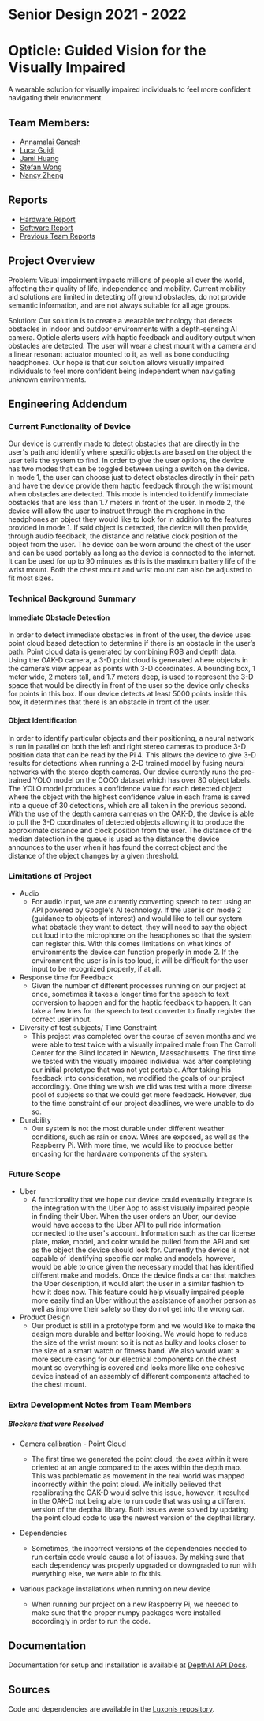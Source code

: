 # Senior Design 2021 - 2022
# Opticle: Guided Vision for the Visually Impaired
A wearable solution for visually impaired individuals to feel more confident navigating their environment. 

## Team Members:
* [Annamalai Ganesh](https://github.com/amg1998)
* [Luca Guidi](https://github.com/luca-guidi)
* [Jami Huang](https://github.com/jamih)
* [Stefan Wong](https://github.com/swong964)
* [Nancy Zheng](https://github.com/nancyzhe)

## Reports
* [Hardware Report](https://github.com/amg1998/BUSeniorDesign-Opticle-21-22/blob/main/hardware_readme.md)
* [Software Report](https://github.com/amg1998/BUSeniorDesign-Opticle-21-22/blob/main/software_readme.md)
* [Previous Team Reports](https://github.com/amg1998/BUSeniorDesign-Opticle-21-22/tree/main/Reports)

## Project Overview

Problem: Visual impairment impacts millions of people all over the world, affecting their quality of life, independence and mobility. Current mobility aid solutions are limited in detecting off ground obstacles, do not provide semantic information, and are not always suitable for all age groups.

Solution: Our solution is to create a wearable technology that detects obstacles in indoor and outdoor environments with a depth-sensing AI camera. Opticle alerts users with haptic feedback and auditory output when obstacles are detected. The user will wear a chest mount with a camera and a linear resonant actuator mounted to it, as well as bone conducting headphones. Our hope is that our solution allows visually impaired individuals to feel more confident being independent when navigating unknown environments.

## Engineering Addendum

### Current Functionality of Device
Our device is currently made to detect obstacles that are directly in the user's path and identify where specific objects are based on the object the user tells the system to find. In order to give the user options, the device has two modes that can be toggled between using a switch on the device. In mode 1, the user can choose just to detect obstacles directly in their path and have the device provide them haptic feedback through the wrist mount when obstacles are detected. This mode is intended to identify immediate obstacles that are less than 1.7 meters in front of the user. In mode 2, the device will allow the user to instruct through the microphone in the headphones an object they would like to look for in addition to the features provided in mode 1. If said object is detected, the device will then provide, through audio feedback, the distance and relative clock position of the object from the user.
The device can be worn around the chest of the user and can be used portably as long as the device is connected to the internet. It can be used for up to 90 minutes as this is the maximum battery life of the wrist mount. Both the chest mount and wrist mount can also be adjusted to fit most sizes.

### Technical Background Summary

#### Immediate Obstacle Detection
In order to detect immediate obstacles in front of the user, the device uses point cloud based detection to determine if there is an obstacle in the user’s path. Point cloud data is generated by combining RGB and depth data. Using the OAK-D camera, a 3-D point cloud is generated where objects in the camera’s view appear as points with 3-D coordinates. A bounding box, 1 meter wide, 2 meters tall, and 1.7 meters deep, is used to represent the 3-D space that would be directly in front of the user so the device only checks for points in this box. If our device detects at least 5000 points inside this box, it determines that there is an obstacle in front of the user.

#### Object Identification
In order to identify particular objects and their positioning, a neural network is run in parallel on both the left and right stereo cameras to produce 3-D position data that can be read by the Pi 4. This allows the device to give 3-D results for detections when running a 2-D trained model by fusing neural networks with the stereo depth cameras. Our device currently runs the pre-trained YOLO model on the COCO dataset which has over 80 object labels. The YOLO model produces a confidence value for each detected object where the object with the highest confidence value in each frame is saved into a queue of 30 detections, which are all taken in the previous second. With the use of the depth camera cameras on the OAK-D, the device is able to pull the 3-D coordinates of detected objects allowing it to produce the approximate distance and clock position from the user. The distance of the median detection in the queue is used as the distance the device announces to the user when it has found the correct object and the distance of the object changes by a given threshold.

### Limitations of Project
* Audio
	* For audio input, we are currently converting speech to text using an API powered by Google's AI technology. If the user is on mode 2 (guidance to objects of interest) and would like to tell our system what obstacle they want to detect, they will need to say the object out loud into the microphone on the headphones so that the system can register this. With this comes limitations on what kinds of environments the device can function properly in mode 2. If the environment the user is in is too loud, it will be difficult for the user input to be recognized properly, if at all.
* Response time for Feedback
	* Given the number of different processes running on our project at once, sometimes it takes a longer time for the speech to text conversion to happen and for the haptic feedback to happen. It can take a few tries for the speech to text converter to finally register the correct user input.
* Diversity of test subjects/ Time Constraint
	* This project was completed over the course of seven months and we were able to test twice with a visually impaired male from The Carroll Center for the Blind located in Newton, Massachusetts. The first time we tested with the visually impaired individual was after completing our initial prototype that was not yet portable. After taking his feedback into consideration, we modified the goals of our project accordingly. One thing we wish we did was test with a more diverse pool of subjects so that we could get more feedback. However, due to the time constraint of our project deadlines, we were unable to do so.
* Durability
	* Our system is not the most durable under different weather conditions, such as rain or snow. Wires are exposed, as well as the Raspberry Pi. With more time, we would like to produce better encasing for the hardware components of the system.

### Future Scope
* Uber
    * A functionality that we hope our device could eventually integrate is the integration with the Uber App to assist visually impaired people in finding their Uber. When the user orders an Uber, our device would have access to the Uber API to pull ride information connected to the user's account. Information such as the car license plate, make, model, and color would be pulled from the API and set as the object the device should look for. Currently the device is not capable of identifying specific car make and models, however, would be able to once given the necessary model that has identified different make and models. Once the device finds a car that matches the Uber description, it would alert the user in a similar fashion to how it does now. This feature could help visually impaired  people more easily find an Uber without the assistance of another person as well as improve their safety so they do not get into the wrong car.
* Product Design
    * Our product is still in a prototype form and we would like to make the design more durable and better looking. We would hope to reduce the size of the wrist mount so it is not as bulky and looks closer to the size of a smart watch or fitness band. We also would want a more secure casing for our electrical components on the chest mount so everything is covered and looks more like one cohesive device instead of an assembly of different components attached to the chest mount.


### Extra Development Notes from Team Members
##### Blockers that were Resolved
* Camera calibration - Point Cloud
	* The first time we generated the point cloud, the axes within it were oriented at an angle compared to the axes within the depth map. This was problematic as movement in the real world was mapped incorrectly within the point cloud. We initially believed that recalibrating the OAK-D would solve this issue, however, it resulted in the OAK-D not being able to run code that was using a different version of the depthai library. Both issues were solved by updating the point cloud code to use the newest version of the depthai library.

* Dependencies
	* Sometimes, the incorrect versions of the dependencies needed to run certain code would cause a lot of issues. By making sure that each dependency was properly upgraded or downgraded to run with everything else, we were able to fix this.
* Various package installations when running on new device
	* When running our project on a new Raspberry Pi, we needed to make sure that the proper numpy packages were installed accordingly in order to run the code.

## Documentation
Documentation for setup and installation is available at [DepthAI API Docs](https://docs.luxonis.com/projects/api/en/latest/install/).

## Sources
Code and dependencies are available in the [Luxonis repository](https://github.com/luxonis/depthai-python).
